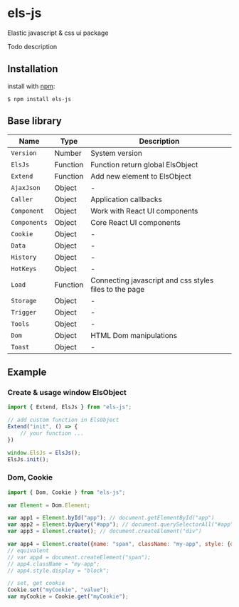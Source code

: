 # els-js

Elastic javascript &amp; css ui package

Todo description

## Installation

install with [npm](https://www.npmjs.com/):

```bin
$ npm install els-js
```

## Base library

| Name | Type | Description |
|---|---|---|
| `Version` | Number | System version |
| `ElsJs` | Function | Function return global ElsObject |
| `Extend` | Function | Add new element to ElsObject |
| `AjaxJson` | Object | - |
| `Caller` | Object | Application callbacks |
| `Component` | Object | Work with React UI components |
| `Components` | Object | Core React UI components |
| `Cookie` | Object | - |
| `Data` | Object | - |
| `History` | Object | - |
| `HotKeys` | Object | - |
| `Load` | Function | Connecting javascript and css styles files to the page |
| `Storage` | Object | - |
| `Trigger` | Object | - |
| `Tools` | Object | - |
| `Dom` | Object | HTML Dom manipulations |
| `Toast` | Object | - |

## Example

### Create & usage window ElsObject 

```js
import { Extend, ElsJs } from "els-js";

// add custom function in ElsObject
Extend("init", () => {
	// your function ...
})

window.ElsJs = ElsJs();
ElsJs.init();
```

### Dom, Cookie

```js
import { Dom, Cookie } from "els-js";

var Element = Dom.Element;

var app1 = Element.byId("app"); // document.getElementById("app")
var app2 = Element.byQuery("#app"); // document.querySelectorAll("#app")
var app3 = Element.create(); // document.createElement("div")

var app4 = Element.create({name: "span", className: "my-app", style: {display: "block"}});
// equivalent
// var app4 = document.createElement("span");
// app4.className = "my-app";
// app4.style.display = "block";

// set, get cookie
Cookie.set("myCookie", "value");
var myCookie = Cookie.get("myCookie");
```